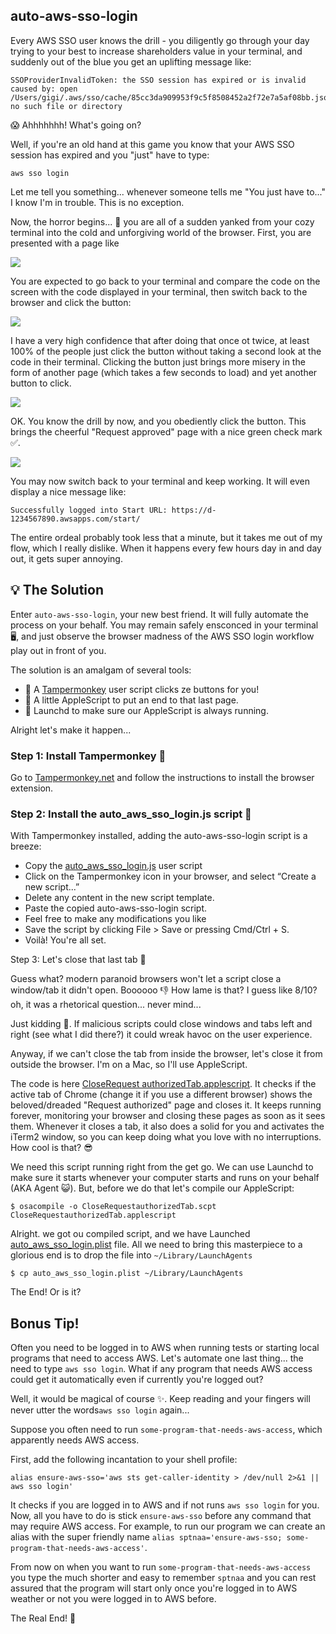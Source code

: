 ## auto-aws-sso-login

Every AWS SSO user knows the drill - you diligently go through your day trying to your best to increase
shareholders value in your terminal, and suddenly out of the blue you get an uplifting message like:

```
SSOProviderInvalidToken: the SSO session has expired or is invalid
caused by: open /Users/gigi/.aws/sso/cache/85cc3da909953f9c5f8508452a2f72e7a5af08bb.json: no such file or directory
```

😱 Ahhhhhhh! What's going on?

Well, if you're an old hand at this game you know that your AWS SSO session has expired and you "just" have to type:

```
aws sso login
```

Let me tell you something... whenever someone tells me "You just have to..." I know I'm in trouble. This is no exception. 

Now, the horror begins... 👿  you are all of a sudden yanked from your cozy terminal into
the cold and unforgiving world of the browser. First, you are presented with a page like

![](images/page1.png)

You are expected to go back to your terminal and compare the code on the screen with the code displayed in your 
terminal, then switch back to the browser and click the button:

![](images/terminal_message.png)

I have a very high confidence that after doing that once ot twice, at least 100% of the people just click the button 
without taking a second look at the code in their terminal.
Clicking the button just brings more misery in the form of another page (which takes a few seconds to load) and
yet another button to click.

![](images/page2.png)

OK. You know the drill by now, and you obediently click the button. This brings the cheerful "Request approved" page 
with a nice green check mark ✅.

![](images/request_approved.png)

You may now switch back to your terminal and keep working. It will even display a nice message like:

```
Successfully logged into Start URL: https://d-1234567890.awsapps.com/start/
```

The entire ordeal probably took less that a minute, but it takes me out of my flow, which I really dislike. 
When it happens every few hours day in and day out, it gets super annoying.


## 💡 The Solution

Enter `auto-aws-sso-login`, your new best friend. It will fully automate the process on your behalf. You may remain safely 
ensconced in your terminal 🖥️, and just observe the browser madness of the AWS SSO login workflow
play out in front of you.
 

The solution is an amalgam of several tools:

- 🐒 A [Tampermonkey](https://www.tampermonkey.net/) user script clicks ze buttons for you!
- 🍏 A little AppleScript to put an end to that last page.
- 🚀 Launchd to make sure our AppleScript is always running.

Alright let's make it happen...

### Step 1: Install Tampermonkey 🐒

Go to [Tampermonkey.net](https://www.tampermonkey.net/) and follow the instructions to install the browser extension.

### Step 2: Install the auto_aws_sso_login.js script 📜

With Tampermonkey installed, adding the auto-aws-sso-login script is a breeze:

- Copy the [auto_aws_sso_login.js](auto_aws_sso_login.js) user script
- Click on the Tampermonkey icon in your browser, and select “Create a new script...”
- Delete any content in the new script template.
- Paste the copied auto-aws-sso-login script.
- Feel free to make any modifications you like
- Save the script by clicking File > Save or pressing Cmd/Ctrl + S.
- Voilà! You're all set.

Step 3: Let's close that last tab 🍏

Guess what? modern paranoid browsers won't let a script close a window/tab it didn't open. Boooooo 👎
How lame is that? I guess like 8/10? oh, it was a rhetorical question... never mind...

Just kidding 🤡. If malicious scripts could close windows and tabs left and right (see what I did there?) it could 
wreak havoc on the user experience.

Anyway, if we can't close the tab from inside the browser, let's close it from outside the browser. I'm on a Mac,
so I'll use AppleScript. 

The code is here [CloseRequest authorizedTab.applescript](CloseRequestAuthorizedTab.applescript).
It checks if the active tab of Chrome (change it if you use a different browser) shows the beloved/dreaded
"Request authorized" page and closes it. It keeps running forever, monitoring your browser and closing these pages
as soon as it sees them. Whenever it closes a tab, it also does a solid for you and activates the iTerm2 window,
so you can keep doing what you love with no interruptions. How cool is that? 😎  

We need this script running right from the get go. We can use Launchd to make sure it starts whenever your
computer starts and runs on your behalf (AKA Agent 😺). But, before we do that let's compile our AppleScript:

```
$ osacompile -o CloseRequestauthorizedTab.scpt CloseRequestauthorizedTab.applescript
```

Alright. we got ou compiled script, and we have Launched [auto_aws_sso_login.plist](auto_aws_sso_login.plist) file.
All we need to bring this masterpiece to a glorious end is to drop the file into `~/Library/LaunchAgents`

```
$ cp auto_aws_sso_login.plist ~/Library/LaunchAgents
```

The End! Or is it?

## Bonus Tip!

Often you need to be logged in to AWS when running tests or starting local programs that need to access AWS.
Let's automate one last thing... the need to type `aws sso login`. What if any program that needs AWS access 
could get it automatically even if currently you're logged out?

Well, it would be magical of course ✨. Keep reading and your fingers will never utter the words`aws sso login` again...

Suppose you often need to run `some-program-that-needs-aws-access`, which apparently needs AWS access.

First, add the following incantation to your shell profile:

```
alias ensure-aws-sso='aws sts get-caller-identity > /dev/null 2>&1 || aws sso login'
```

It checks if you are logged in to AWS and if not runs `aws sso login` for you. Now, all you have to do
is stick `ensure-aws-sso` before any command that may require AWS access. For example, to run our program we can create
an alias with the super friendly name `alias sptnaa='ensure-aws-sso; some-program-that-needs-aws-access'`.

From now on when you want to run `some-program-that-needs-aws-access` you type the much shorter and easy to remember 
`sptnaa` and you can rest assured that the program will start only once you're logged in to AWS weather or not you
were logged in to AWS before.

The Real End! 🎉


